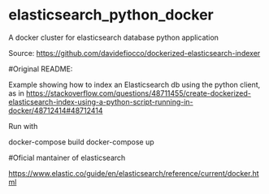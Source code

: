 # elasticsearch_python_docker

A docker cluster for elasticsearch database python application

Source: https://github.com/davidefiocco/dockerized-elasticsearch-indexer

#Original README:

Example showing how to index an Elasticsearch db using the python client, as in https://stackoverflow.com/questions/48711455/create-dockerized-elasticsearch-index-using-a-python-script-running-in-docker/48712414#48712414

Run with

docker-compose build
docker-compose up

#Oficial mantainer of elasticsearch

https://www.elastic.co/guide/en/elasticsearch/reference/current/docker.html